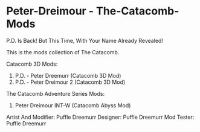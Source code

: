 # Peter-Dreimour - The-Catacomb-Mods

P.D. Is Back! But This Time, With Your Name Already Revealed!

This is the mods collection of The Catacomb.


Catacomb 3D Mods:

1. P.D. - Peter Dreemurr (Catacomb 3D Mod)
2. P.D. - Peter Dreimour 2 (Catacomb 3D Mod)


The Catacomb Adventure Series Mods:

1. Peter Dreimour INT-W (Catacomb Abyss Mod)


Artist And Modifier: Puffle Dreemurr
Designer: Puffle Dreemurr
Mod Tester: Puffle Dreemurr
